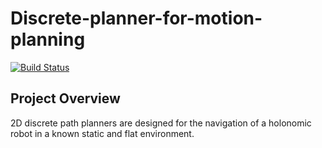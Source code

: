 # Discrete-planner-for-motion-planning
[![Build Status](https://travis-ci.com/ajeetwankhede/Discrete-planner-for-motion-planning.svg?token=PaB15bgFhTxvmjf14qhk&branch=master)](https://travis-ci.com/ajeetwankhede/Discrete-planner-for-motion-planning.svg?token=PaB15bgFhTxvmjf14qhk&branch=master)

## Project Overview
2D discrete path planners are designed for the navigation of a holonomic robot in a known static and flat environment.
